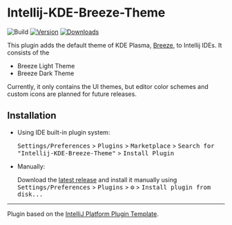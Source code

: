 # Intellij-KDE-Breeze-Theme

![Build](https://github.com/l0drex/Intellij-KDE-Breeze-Theme/workflows/Build/badge.svg)
[![Version](https://img.shields.io/jetbrains/plugin/v/16605-kde-breeze-theme.svg)](https://plugins.jetbrains.com/plugin/16605-kde-breeze-theme)
[![Downloads](https://img.shields.io/jetbrains/plugin/d/16605-kde-breeze-theme.svg)](https://plugins.jetbrains.com/plugin/16605-kde-breeze-theme)

<!-- Plugin description -->
This plugin adds the default theme of KDE Plasma, [Breeze](https://develop.kde.org/hig/style/color/default/), to Intellij IDEs.
It consists of the 
- Breeze Light Theme
- Breeze Dark Theme

Currently, it only contains the UI themes, but editor color schemes and custom icons are planned for future releases.
<!-- Plugin description end -->

## Installation

- Using IDE built-in plugin system:
  
  <kbd>Settings/Preferences</kbd> > <kbd>Plugins</kbd> > <kbd>Marketplace</kbd> > <kbd>Search for "Intellij-KDE-Breeze-Theme"</kbd> >
  <kbd>Install Plugin</kbd>
  
- Manually:

  Download the [latest release](https://github.com/l0drex/Intellij-KDE-Breeze-Theme/releases/latest) and install it manually using
  <kbd>Settings/Preferences</kbd> > <kbd>Plugins</kbd> > <kbd>⚙️</kbd> > <kbd>Install plugin from disk...</kbd>


---
Plugin based on the [IntelliJ Platform Plugin Template][template].

[template]: https://github.com/JetBrains/intellij-platform-plugin-template
